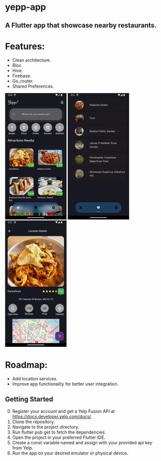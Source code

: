 # yepp-app

## A Flutter app that showcase nearby restaurants.

# Features:
  - Clean architecture.
  - Bloc.
  - Hive.
  - Firebase.
  - Go_router.
  - Shared Preferences.
    
<p float="left">
<img src='ss_1.png' width="200" />
<img src='ss_2.png' width="200" />
<img src='ss_3.png' width="200" />
</p>

# Roadmap:
  - Add location services.
  - Improve app functionality for better user integration.


## Getting Started
  0. Register your account and get a Yelp Fusion API at https://docs.developer.yelp.com/docs/.
  1. Clone the repository.
  2. Navigate to the project directory.
  3. Run flutter pub get to fetch the dependencies.
  4. Open the project in your preferred Flutter IDE.
  5. Create a const variable named <apiKey> and assign with your provided api key from Yelp.
  6. Run the app on your desired emulator or physical device.
